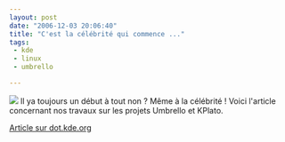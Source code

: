 ```yaml
---
layout: post
date: "2006-12-03 20:06:40"
title: "C'est la célébrité qui commence ..."
tags:
 - kde
 - linux
 - umbrello

---
```


![](/images/60px-KDE_logo.svg.png) Il ya toujours un début à tout non ? Même à la célébrité ! Voici l'article concernant nos travaux sur les projets Umbrello et KPlato.

[Article sur dot.kde.org](http://dot.kde.org/1165100724/)
